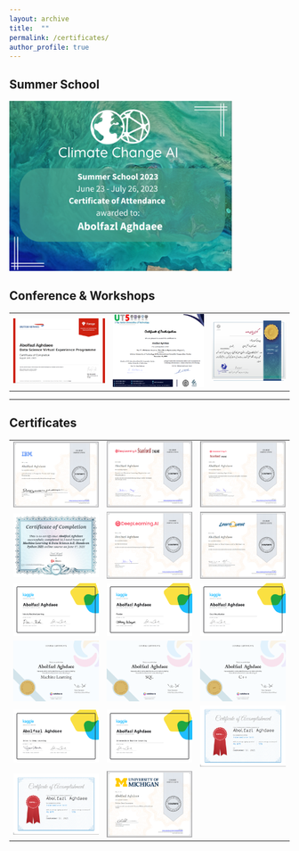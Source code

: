 ```yaml
---
layout: archive
title:  ""
permalink: /certificates/
author_profile: true
---
```

## Summer School





<img src="../images/summerschool.png" width="400" size="auto" alt="weka">

<!-- |                               |                                 |
|:-----------------------------:|:-------------------------------:|
| ![](../images/summerschool.png )  CCAI / Machine Learning Summer School |             | -->


## Conference & Workshops


|                               |                                 |                               |    
|:-----------------------------:|:-------------------------------:|:-----------------------------:|
 |![](/images/airways.png)      |![](/images/UT55.png)            |![](/images/InventionWorkshop.png)   |

-------------------------
## Certificates




|                               |                                 |                               |    
|:-----------------------------:|:-------------------------------:|:-----------------------------:|
|  ![](/images/introcv.png)|![](/images/andrew1.png)       |   ![](/images/advancedML.png)   |   
|![](/images/udemy.png)    |    ![](/images/Aiforall.png)  |  ![](/images/skcoursera.png)    |
|![](/images/MLKaggle.png) |  ![](/images/PandasKaggle.png)|  ![](/images/VisualKaggle.png)  |
|![](/images/MLsolo.jpg)   |    ![](/images/sql.png)       |  ![](/images/c++.png)           |
|![](/images/IntrotoDeepLearning.png)|![](/images/intermediateML.png)|![](/images/type.png)  |
|![](/images/type.png)     | ![](/images/DSMichigan.png)             |                       |
  


